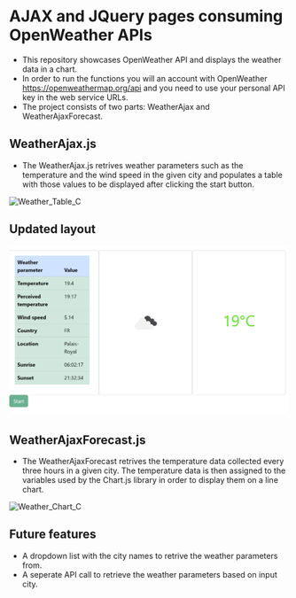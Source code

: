 # AJAX and JQuery pages consuming OpenWeather APIs

- This repository showcases OpenWeather API and displays the weather data in a chart.
- In order to run the functions you will an account with OpenWeather https://openweathermap.org/api and you need to use your personal API key in the web service URLs.
- The project consists of two parts: WeatherAjax and WeatherAjaxForecast.

## WeatherAjax.js
- The WeatherAjax.js retrives weather parameters such as the temperature and the wind speed in the given city and populates a table with those values to be displayed after clicking the start button.

![Weather_Table_C](https://user-images.githubusercontent.com/89709407/236700754-4753f7fa-b479-4a8b-b3e5-a760958c6e0f.png)

## Updated layout
![Weather_Table_C](sample-images/Weather_Table_Cards.png)

## WeatherAjaxForecast.js

- The WeatherAjaxForecast retrives the temperature data collected every three hours in a given city. The temperature data is then assigned to the variables used by the Chart.js library in order to display them on a line chart. 


![Weather_Chart_C](https://user-images.githubusercontent.com/89709407/236700458-5de5355f-6bd8-46e3-b88f-b8b00ea2d903.png)

## Future features
- A dropdown list with the city names to retrive the weather parameters from.
- A seperate API call to retrieve the weather parameters based on input city.
